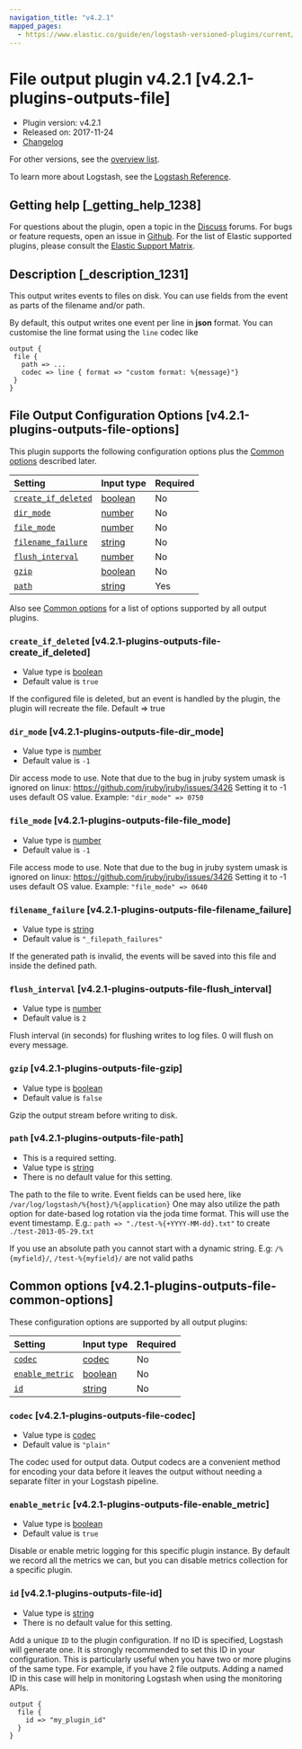 ```yaml
---
navigation_title: "v4.2.1"
mapped_pages:
  - https://www.elastic.co/guide/en/logstash-versioned-plugins/current/v4.2.1-plugins-outputs-file.html
---
```


# File output plugin v4.2.1 [v4.2.1-plugins-outputs-file]

* Plugin version: v4.2.1
* Released on: 2017-11-24
* [Changelog](https://github.com/logstash-plugins/logstash-output-file/blob/v4.2.1/CHANGELOG.md)

For other versions, see the [overview list](output-file-index.md).

To learn more about Logstash, see the [Logstash Reference](https://www.elastic.co/guide/en/logstash/current/index.html).

## Getting help [_getting_help_1238]

For questions about the plugin, open a topic in the [Discuss](http://discuss.elastic.co) forums. For bugs or feature requests, open an issue in [Github](https://github.com/logstash-plugins/logstash-output-file). For the list of Elastic supported plugins, please consult the [Elastic Support Matrix](https://www.elastic.co/support/matrix#matrix_logstash_plugins).

## Description [_description_1231]

This output writes events to files on disk. You can use fields from the event as parts of the filename and/or path.

By default, this output writes one event per line in **json** format. You can customise the line format using the `line` codec like

```
output {
 file {
   path => ...
   codec => line { format => "custom format: %{message}"}
 }
}
```

## File Output Configuration Options [v4.2.1-plugins-outputs-file-options]

This plugin supports the following configuration options plus the [Common options](v4-2-1-plugins-outputs-file.md#v4.2.1-plugins-outputs-file-common-options) described later.

| Setting | Input type | Required |
| :- | :- | :- |
| [`create_if_deleted`](v4-2-1-plugins-outputs-file.md#v4.2.1-plugins-outputs-file-create_if_deleted) | [boolean](/lsr/value-types.md#boolean) | No |
| [`dir_mode`](v4-2-1-plugins-outputs-file.md#v4.2.1-plugins-outputs-file-dir_mode) | [number](/lsr/value-types.md#number) | No |
| [`file_mode`](v4-2-1-plugins-outputs-file.md#v4.2.1-plugins-outputs-file-file_mode) | [number](/lsr/value-types.md#number) | No |
| [`filename_failure`](v4-2-1-plugins-outputs-file.md#v4.2.1-plugins-outputs-file-filename_failure) | [string](/lsr/value-types.md#string) | No |
| [`flush_interval`](v4-2-1-plugins-outputs-file.md#v4.2.1-plugins-outputs-file-flush_interval) | [number](/lsr/value-types.md#number) | No |
| [`gzip`](v4-2-1-plugins-outputs-file.md#v4.2.1-plugins-outputs-file-gzip) | [boolean](/lsr/value-types.md#boolean) | No |
| [`path`](v4-2-1-plugins-outputs-file.md#v4.2.1-plugins-outputs-file-path) | [string](/lsr/value-types.md#string) | Yes |

Also see [Common options](v4-2-1-plugins-outputs-file.md#v4.2.1-plugins-outputs-file-common-options) for a list of options supported by all output plugins.

### `create_if_deleted` [v4.2.1-plugins-outputs-file-create_if_deleted]

* Value type is [boolean](/lsr/value-types.md#boolean)
* Default value is `true`

If the configured file is deleted, but an event is handled by the plugin, the plugin will recreate the file. Default ⇒ true

### `dir_mode` [v4.2.1-plugins-outputs-file-dir_mode]

* Value type is [number](/lsr/value-types.md#number)
* Default value is `-1`

Dir access mode to use. Note that due to the bug in jruby system umask is ignored on linux: <https://github.com/jruby/jruby/issues/3426> Setting it to -1 uses default OS value. Example: `"dir_mode" => 0750`

### `file_mode` [v4.2.1-plugins-outputs-file-file_mode]

* Value type is [number](/lsr/value-types.md#number)
* Default value is `-1`

File access mode to use. Note that due to the bug in jruby system umask is ignored on linux: <https://github.com/jruby/jruby/issues/3426> Setting it to -1 uses default OS value. Example: `"file_mode" => 0640`

### `filename_failure` [v4.2.1-plugins-outputs-file-filename_failure]

* Value type is [string](/lsr/value-types.md#string)
* Default value is `"_filepath_failures"`

If the generated path is invalid, the events will be saved into this file and inside the defined path.

### `flush_interval` [v4.2.1-plugins-outputs-file-flush_interval]

* Value type is [number](/lsr/value-types.md#number)
* Default value is `2`

Flush interval (in seconds) for flushing writes to log files. 0 will flush on every message.

### `gzip` [v4.2.1-plugins-outputs-file-gzip]

* Value type is [boolean](/lsr/value-types.md#boolean)
* Default value is `false`

Gzip the output stream before writing to disk.

### `path` [v4.2.1-plugins-outputs-file-path]

* This is a required setting.
* Value type is [string](/lsr/value-types.md#string)
* There is no default value for this setting.

The path to the file to write. Event fields can be used here, like `/var/log/logstash/%{host}/%{application}` One may also utilize the path option for date-based log rotation via the joda time format. This will use the event timestamp. E.g.: `path => "./test-%{+YYYY-MM-dd}.txt"` to create `./test-2013-05-29.txt`

If you use an absolute path you cannot start with a dynamic string. E.g: `/%{myfield}/`, `/test-%{myfield}/` are not valid paths

## Common options [v4.2.1-plugins-outputs-file-common-options]

These configuration options are supported by all output plugins:

| Setting | Input type | Required |
| :- | :- | :- |
| [`codec`](v4-2-1-plugins-outputs-file.md#v4.2.1-plugins-outputs-file-codec) | [codec](/lsr/value-types.md#codec) | No |
| [`enable_metric`](v4-2-1-plugins-outputs-file.md#v4.2.1-plugins-outputs-file-enable_metric) | [boolean](/lsr/value-types.md#boolean) | No |
| [`id`](v4-2-1-plugins-outputs-file.md#v4.2.1-plugins-outputs-file-id) | [string](/lsr/value-types.md#string) | No |

### `codec` [v4.2.1-plugins-outputs-file-codec]

* Value type is [codec](/lsr/value-types.md#codec)
* Default value is `"plain"`

The codec used for output data. Output codecs are a convenient method for encoding your data before it leaves the output without needing a separate filter in your Logstash pipeline.

### `enable_metric` [v4.2.1-plugins-outputs-file-enable_metric]

* Value type is [boolean](/lsr/value-types.md#boolean)
* Default value is `true`

Disable or enable metric logging for this specific plugin instance. By default we record all the metrics we can, but you can disable metrics collection for a specific plugin.

### `id` [v4.2.1-plugins-outputs-file-id]

* Value type is [string](/lsr/value-types.md#string)
* There is no default value for this setting.

Add a unique `ID` to the plugin configuration. If no ID is specified, Logstash will generate one. It is strongly recommended to set this ID in your configuration. This is particularly useful when you have two or more plugins of the same type. For example, if you have 2 file outputs. Adding a named ID in this case will help in monitoring Logstash when using the monitoring APIs.

```
output {
  file {
    id => "my_plugin_id"
  }
}
```
